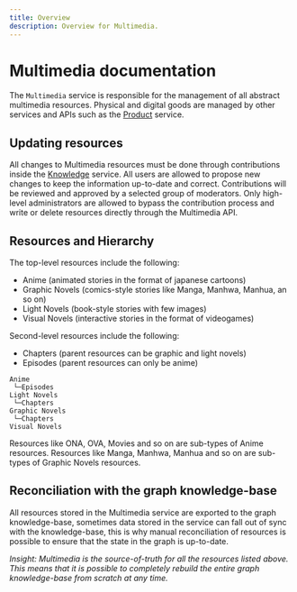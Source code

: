 ```yaml
---
title: Overview
description: Overview for Multimedia.
---
```


# Multimedia documentation

The `Multimedia` service is responsible for the management of all abstract multimedia resources. Physical and digital goods are managed by other services and APIs such as the [Product](/product/docs) service.

## Updating resources

All changes to Multimedia resources must be done through contributions inside the [Knowledge](/knowledge/docs) service. All users are allowed to propose new changes to keep the information up-to-date and correct. Contributions will be reviewed and approved by a selected group of moderators. Only high-level administrators are allowed to bypass the contribution process and write or delete resources directly through the Multimedia API.

## Resources and Hierarchy

The top-level resources include the following:

- Anime (animated stories in the format of japanese cartoons)
- Graphic Novels (comics-style stories like Manga, Manhwa, Manhua, an so on)
- Light Novels (book-style stories with few images)
- Visual Novels (interactive stories in the format of videogames)

Second-level resources include the following:

- Chapters (parent resources can be graphic and light novels)
- Episodes (parent resources can only be anime)

```
Anime
 └─Episodes
Light Novels
 └─Chapters
Graphic Novels
 └─Chapters
Visual Novels
```

Resources like ONA, OVA, Movies and so on are sub-types of Anime resources. Resources like Manga, Manhwa, Manhua and so on are sub-types of Graphic Novels resources.

## Reconciliation with the graph knowledge-base

All resources stored in the Multimedia service are exported to the graph knowledge-base, sometimes data stored in the service can fall out of sync with the knowledge-base, this is why manual reconciliation of resources is possible to ensure that the state in the graph is up-to-date.

_Insight: Multimedia is the source-of-truth for all the resources listed above. This means that it is possible to completely rebuild the entire graph knowledge-base from scratch at any time._

